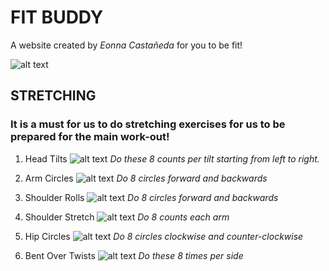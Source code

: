 # FIT BUDDY
A website created by *Eonna Castañeda* for you to be fit!

![alt text](https://media.istockphoto.com/vectors/men-and-women-of-different-race-working-out-together-at-park-local-vector-id1205926103?k=20&m=1205926103&s=170667a&w=0&h=_eDsSJYdnItN2zzWuxcqu58eFaASeEuz-acILac9vZk=)

## STRETCHING 
### It is a must for us to do stretching exercises for us to be prepared for the main work-out!

1. Head Tilts
![alt text](https://www.spotebi.com/wp-content/uploads/2014/10/neck-stretch-exercise-illustration.jpg)
*Do these 8 counts per tilt starting from left to right.*


2. Arm Circles
![alt text](https://www.spotebi.com/wp-content/uploads/2014/10/arm-circles-exercise-illustration.jpg)
*Do 8 circles forward and backwards*



3. Shoulder Rolls
![alt text](https://www.spotebi.com/wp-content/uploads/2015/03/shoulder-rolls-exercise-illustration.jpg)
*Do 8 circles forward and backwards*



4. Shoulder Stretch 
![alt text](https://www.spotebi.com/wp-content/uploads/2014/10/shoulder-stretch-exercise-illustration.jpg)
*Do 8 counts each arm*



5. Hip Circles
![alt text](https://i.pinimg.com/originals/c4/a4/ec/c4a4ecfd589e30d59605342e85c5721e.jpg)
*Do 8 circles clockwise and counter-clockwise*



6. Bent Over Twists
![alt text](https://www.spotebi.com/wp-content/uploads/2015/02/bent-over-twist-exercise-illustration.jpg) 
*Do these 8 times per side*











